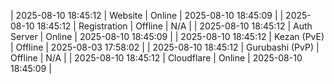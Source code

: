 | 2025-08-10 18:45:12 | Website | Online | 2025-08-10 18:45:09 |
| 2025-08-10 18:45:12 | Registration | Offline | N/A |
| 2025-08-10 18:45:12 | Auth Server | Online | 2025-08-10 18:45:09 |
| 2025-08-10 18:45:12 | Kezan (PvE) | Offline | 2025-08-03 17:58:02 |
| 2025-08-10 18:45:12 | Gurubashi (PvP) | Offline | N/A |
| 2025-08-10 18:45:12 | Cloudflare | Online | 2025-08-10 18:45:09 |
